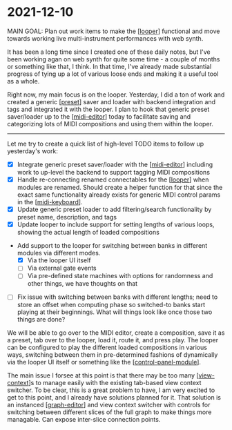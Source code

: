 # 2021-12-10

MAIN GOAL: Plan out work items to make the [[looper]] functional and move towards working live multi-instrument performances with web synth.

It has been a long time since I created one of these daily notes, but I've been working agan on web synth for quite some time - a couple of months or something like that, I think.  In that time, I've already made substantial progress of tying up a lot of various loose ends and making it a useful tool as a whole.

Right now, my main focus is on the looper.  Yesterday, I did a ton of work and created a generic [[preset]] saver and loader with backend integration and tags and integrated it with the looper.  I plan to hook that generic preset saver/loader up to the [[midi-editor]] today to facilitate saving and categorizing lots of MIDI compositions and using them within the looper.

----

Let me try to create a quick list of high-level TODO items to follow up yesterday's work:

 * [x] Integrate generic preset saver/loader with the [[midi-editor]] including work to up-level the backend to support tagging MIDI compositions
 * [x] Handle re-connecting renamed connectables for the [[looper]] when modules are renamed.  Should create a helper function for that since the exact same functionality already exists for generic MIDI control params in the [[midi-keyboard]].
 * [x] Update generic preset loader to add filtering/search functionality by preset name, description, and tags
 * [x] Update looper to include support for setting lengths of various loops, showing the actual length of loaded compositions
 * Add support to the looper for switching between banks in different modules via different modes.
   * [x] Via the looper UI itself
   * [ ] Via external gate events
   * [ ] Via pre-defined state machines with options for randomness and other things, we have thoughts on that
 * [ ] Fix issue with switching between banks with different lengths; need to store an offset when computing phase so switched-to banks start playing at their beginnings.
What will things look like once those two things are done?

We will be able to go over to the MIDI editor, create a composition, save it as a preset, tab over to the looper, load it, route it, and press play.  The looper can be configured to play the different loaded compositions in various ways, switching between them in pre-determined fashions of dynamically via the looper UI itself or something like the [[control-panel-module]].

The main issue I forsee at this point is that there may be too many [[view-context]]s to manage easily with the existing tab-based view context switcher.  To be clear, this is a great problem to have, I am very excited to get to this point, and I already have solutions planned for it.  That solution is an instanced [[graph-editor]] and view context switcher with controls for switching between different slices of the full graph to make things more managable.  Can expose inter-slice connection points.

[//begin]: # "Autogenerated link references for markdown compatibility"
[looper]: looper "looper"
[preset]: preset "preset"
[midi-editor]: midi-editor "midi-editor"
[midi-keyboard]: midi-keyboard "midi-keyboard"
[control-panel-module]: control-panel-module "control panel module"
[view-context]: view-context "view-context"
[graph-editor]: graph-editor "graph editor"
[//end]: # "Autogenerated link references"
